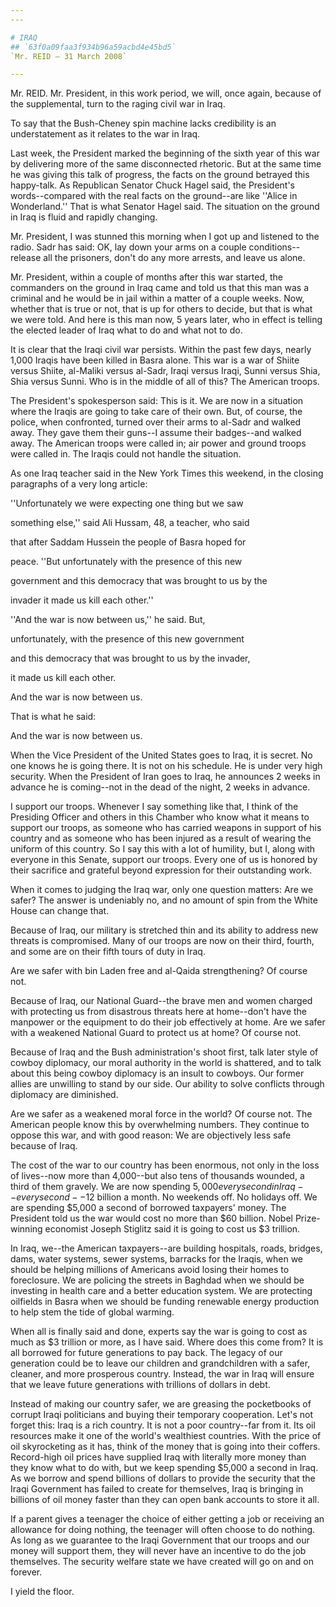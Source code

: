 ```yaml
---
---

# IRAQ
## `63f0a09faa3f934b96a59acbd4e45bd5`
`Mr. REID — 31 March 2008`

---
```



Mr. REID. Mr. President, in this work period, we will, once again, 
because of the supplemental, turn to the raging civil war in Iraq.

To say that the Bush-Cheney spin machine lacks credibility is an 
understatement as it relates to the war in Iraq.

Last week, the President marked the beginning of the sixth year of 
this war by delivering more of the same disconnected rhetoric. But at 
the same time he was giving this talk of progress, the facts on the 
ground betrayed this happy-talk. As Republican Senator Chuck Hagel 
said, the President's words--compared with the real facts on the 
ground--are like ''Alice in Wonderland.'' That is what Senator Hagel 
said. The situation on the ground in Iraq is fluid and rapidly 
changing.

Mr. President, I was stunned this morning when I got up and listened 
to the radio. Sadr has said: OK, lay down your arms on a couple 
conditions--release all the prisoners, don't do any more arrests, and 
leave us alone.

Mr. President, within a couple of months after this war started, the 
commanders on the ground in Iraq came and told us that this man was a 
criminal and he would be in jail within a matter of a couple weeks. 
Now, whether that is true or not, that is up for others to decide, but 
that is what we were told. And here is this man now, 5 years later, who 
in effect is telling the elected leader of Iraq what to do and what not 
to do.

It is clear that the Iraqi civil war persists. Within the past few 
days, nearly 1,000 Iraqis have been killed in Basra alone. This war is 
a war of Shiite versus Shiite, al-Maliki versus al-Sadr, Iraqi versus 
Iraqi, Sunni versus Shia, Shia versus Sunni. Who is in the middle of 
all of this? The American troops.

The President's spokesperson said: This is it. We are now in a 
situation where the Iraqis are going to take care of their own. But, of 
course, the police, when confronted, turned over their arms to al-Sadr 
and walked away. They gave them their guns--I assume their badges--and 
walked away. The American troops were called in; air power and ground 
troops were called in. The Iraqis could not handle the situation.

As one Iraq teacher said in the New York Times this weekend, in the 
closing paragraphs of a very long article:




 ''Unfortunately we were expecting one thing but we saw 


 something else,'' said Ali Hussam, 48, a teacher, who said 


 that after Saddam Hussein the people of Basra hoped for 


 peace. ''But unfortunately with the presence of this new 


 government and this democracy that was brought to us by the 


 invader it made us kill each other.''



 ''And the war is now between us,'' he said. But, 


 unfortunately, with the presence of this new government 


 and this democracy that was brought to us by the invader, 


 it made us kill each other.



 And the war is now between us.


That is what he said:




 And the war is now between us.


When the Vice President of the United States goes to Iraq, it is 
secret. No one knows he is going there. It is not on his schedule. He 
is under very high security. When the President of Iran goes to Iraq, 
he announces 2 weeks in advance he is coming--not in the dead of the 
night, 2 weeks in advance.



I support our troops. Whenever I say something like that, I think of 
the Presiding Officer and others in this Chamber who know what it means 
to support our troops, as someone who has carried weapons in support of 
his country and as someone who has been injured as a result of wearing 
the uniform of this country. So I say this with a lot of humility, but 
I, along with everyone in this Senate, support our troops. Every one of 
us is honored by their sacrifice and grateful beyond expression for 
their outstanding work.

When it comes to judging the Iraq war, only one question matters: Are 
we safer? The answer is undeniably no, and no amount of spin from the 
White House can change that.

Because of Iraq, our military is stretched thin and its ability to 
address new threats is compromised. Many of our troops are now on their 
third, fourth, and some are on their fifth tours of duty in Iraq.

Are we safer with bin Laden free and al-Qaida strengthening? Of 
course not.

Because of Iraq, our National Guard--the brave men and women charged 
with protecting us from disastrous threats here at home--don't have the 
manpower or the equipment to do their job effectively at home. Are we 
safer with a weakened National Guard to protect us at home? Of course 
not.

Because of Iraq and the Bush administration's shoot first, talk later 
style of cowboy diplomacy, our moral authority in the world is 
shattered, and to talk about this being cowboy diplomacy is an insult 
to cowboys. Our former allies are unwilling to stand by our side. Our 
ability to solve conflicts through diplomacy are diminished.

Are we safer as a weakened moral force in the world? Of course not. 
The American people know this by overwhelming numbers. They continue to 
oppose this war, and with good reason: We are objectively less safe 
because of Iraq.

The cost of the war to our country has been enormous, not only in the 
loss of lives--now more than 4,000--but also tens of thousands wounded, 
a third of them gravely. We are now spending $5,000 every second in 
Iraq--every second--$12 billion a month. No weekends off. No holidays 
off. We are spending $5,000 a second of borrowed taxpayers' money. The 
President told us the war would cost no more than $60 billion. Nobel 
Prize-winning economist Joseph Stiglitz said it is going to cost us $3 
trillion.

In Iraq, we--the American taxpayers--are building hospitals, roads, 
bridges, dams, water systems, sewer systems, barracks for the Iraqis, 
when we should be helping millions of Americans avoid losing their 
homes to foreclosure. We are policing the streets in Baghdad when we 
should be investing in health care and a better education system. We 
are protecting oilfields in Basra when we should be funding renewable 
energy production to help stem the tide of global warming.

When all is finally said and done, experts say the war is going to 
cost as much as $3 trillion or more, as I have said. Where does this 
come from? It is all borrowed for future generations to pay back. The 
legacy of our generation could be to leave our children and 
grandchildren with a safer, cleaner, and more prosperous country. 
Instead, the war in Iraq will ensure that we leave future generations 
with trillions of dollars in debt.

Instead of making our country safer, we are greasing the pocketbooks 
of corrupt Iraqi politicians and buying their temporary cooperation. 
Let's not forget this: Iraq is a rich country. It is not a poor 
country--far from it. Its oil resources make it one of the world's 
wealthiest countries. With the price of oil skyrocketing as it has, 
think of the money that is going into their coffers. Record-high oil 
prices have supplied Iraq with literally more money than they know what 
to do with, but we keep spending $5,000 a second in Iraq. As we borrow 
and spend billions of dollars to provide the security that the Iraqi 
Government has failed to create for themselves, Iraq is bringing in 
billions of oil money faster than they can open bank accounts to store 
it all.

If a parent gives a teenager the choice of either getting a job or 
receiving an allowance for doing nothing, the teenager will often 
choose to do nothing. As long as we guarantee to the Iraqi Government 
that our troops and our money will support them, they will never have 
an incentive to do the job themselves. The security welfare state we 
have created will go on and on forever.

I yield the floor.